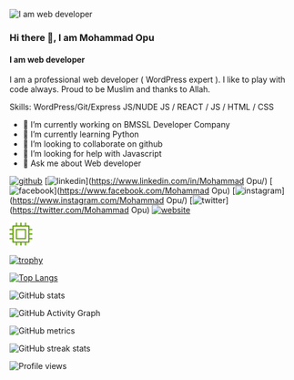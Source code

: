 ![I am web developer](https://avatars.githubusercontent.com/u/118257568?v=4)
### Hi there 👋, I am Mohammad Opu
#### I am web developer

I am a professional web developer ( WordPress expert ). I like to play with code always. Proud to be Muslim and thanks to Allah.

Skills: WordPress/Git/Express JS/NUDE JS / REACT / JS / HTML / CSS

- 🔭 I’m currently working on BMSSL Developer Company 
- 🌱 I’m currently learning Python 
- 👯 I’m looking to collaborate on github 
- 🤔 I’m looking for help with Javascript 
- 💬 Ask me about Web developer 


[<img src='https://cdn.jsdelivr.net/npm/simple-icons@3.0.1/icons/github.svg' alt='github' height='40'>](https://github.com/MohammadOpu)  [<img src='https://cdn.jsdelivr.net/npm/simple-icons@3.0.1/icons/linkedin.svg' alt='linkedin' height='40'>](https://www.linkedin.com/in/Mohammad Opu/)  [<img src='https://cdn.jsdelivr.net/npm/simple-icons@3.0.1/icons/facebook.svg' alt='facebook' height='40'>](https://www.facebook.com/Mohammad Opu)  [<img src='https://cdn.jsdelivr.net/npm/simple-icons@3.0.1/icons/instagram.svg' alt='instagram' height='40'>](https://www.instagram.com/Mohammad Opu/)  [<img src='https://cdn.jsdelivr.net/npm/simple-icons@3.0.1/icons/twitter.svg' alt='twitter' height='40'>](https://twitter.com/Mohammad Opu)  [<img src='https://cdn.jsdelivr.net/npm/simple-icons@3.0.1/icons/icloud.svg' alt='website' height='40'>](https://orpononline.com)  

<a href='https://docs.github.com/en/developers'><img src='https://raw.githubusercontent.com/acervenky/animated-github-badges/master/assets/devbadge.gif' width='40' height='40'></a> 

[![trophy](https://github-profile-trophy.vercel.app/?username=MohammadOpu)](https://github.com/ryo-ma/github-profile-trophy)

[![Top Langs](https://github-readme-stats.vercel.app/api/top-langs/?username=MohammadOpu)](https://github.com/anuraghazra/github-readme-stats)

![GitHub stats](https://github-readme-stats.vercel.app/api?username=MohammadOpu&show_icons=true&count_private=true)  

![GitHub Activity Graph](https://activity-graph.herokuapp.com/graph?username=MohammadOpu)  

![GitHub metrics](https://metrics.lecoq.io/MohammadOpu)  

![GitHub streak stats](https://github-readme-streak-stats.herokuapp.com/?user=MohammadOpu)  

![Profile views](https://gpvc.arturio.dev/MohammadOpu)  

